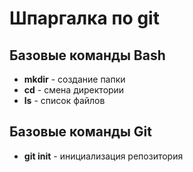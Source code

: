 # Шпаргалка по git
## Базовые команды Bash
- **mkdir** - создание папки
- **cd** - смена директории
- **ls** - список файлов
## Базовые команды Git
- **git init** - инициализация репозитория